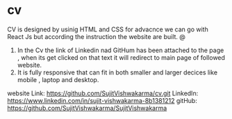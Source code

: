 # cv
CV is designed by usinig HTML and CSS for advacnce we can go with React Js but according the instruction the website are built.
@
1. In the Cv the link of Linkedin nad GitHum has been attached to the page , when its get clicked on that text it will redirect to main page of followed website.
2. It is fully responsive that can fit in both smaller and larger decices like mobile , laptop and desktop.


website Link: https://github.com/SujitVishwakarma/cv.git
LinkedIn: https://www.linkedin.com/in/sujit-vishwakarma-8b1381212
gitHub: https://github.com/SujitVishwakarma/SujitVishwakarma
